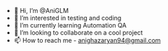 - 👋 Hi, I’m @AniGLM
- 👀 I’m interested in testing and coding 
- 🌱 I’m currently learning Automation QA
- 💞️ I’m looking to collaborate on a cool project
- 📫 How to reach me - anighazaryan94@gmail.com

<!---
AniGLM/AniGLM is a ✨ special ✨ repository because its `README.md` (this file) appears on your GitHub profile.
You can click the Preview link to take a look at your changes.
--->
